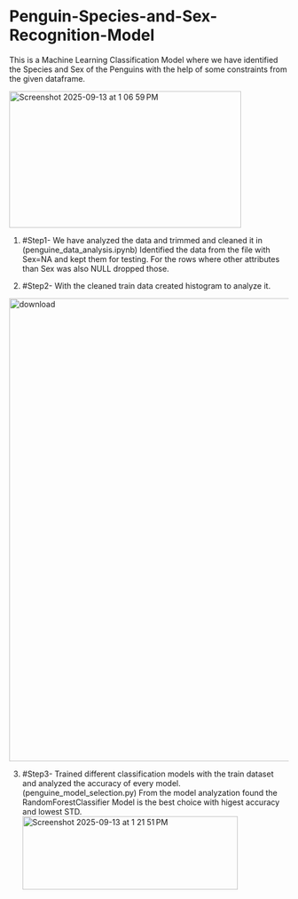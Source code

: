 # Penguin-Species-and-Sex-Recognition-Model
This is a Machine Learning Classification Model where we have identified the Species and Sex of the Penguins with the help of some constraints from the given dataframe.

<img width="418" height="246" alt="Screenshot 2025-09-13 at 1 06 59 PM" src="https://github.com/user-attachments/assets/4bfbb5ee-1935-45df-bed6-1690ed53eacb" />

1. #Step1- We have analyzed the data and trimmed and cleaned it in (penguine_data_analysis.ipynb)
    Identified the data from the file with Sex=NA and kept them for testing. For the rows where other attributes than Sex was also NULL dropped those.

2.  #Step2- With the cleaned train data created histogram to analyze it.
   <img width="835" height="834" alt="download" src="https://github.com/user-attachments/assets/6c035b2c-4dfc-442c-ab45-d71f78f2d5eb" />

3. #Step3- Trained different classification models with the train dataset and analyzed the accuracy of every model. (penguine_model_selection.py)
   From the model analyzation found the RandomForestClassifier Model is the best choice with higest accuracy and lowest STD.
   <img width="388" height="132" alt="Screenshot 2025-09-13 at 1 21 51 PM" src="https://github.com/user-attachments/assets/370c168d-c3d5-4b42-9749-7989efe363f0" />
